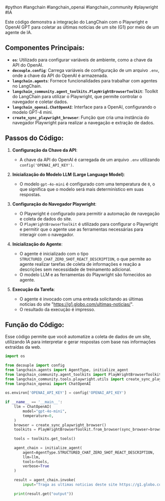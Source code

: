 #python #langchain #langchain_openai #langchain_community #playwright #IA 

Este código demonstra a integração do LangChain com o Playwright e OpenAI GPT para coletar as últimas notícias de um site (G1) por meio de um agente de IA.

## Componentes Principais:
- **`os`**: Utilizado para configurar variáveis de ambiente, como a chave da API do OpenAI.
- **`decouple.config`**: Carrega variáveis de configuração de um arquivo `.env`, onde a chave da API do OpenAI é armazenada.
- **`langchain.agents`**: Fornece funcionalidades para trabalhar com agentes no LangChain.
- **`langchain_community.agent_toolkits.PlayWrightBrowserToolkit`**: Toolkit do LangChain para utilizar o Playwright, que permite controlar o navegador e coletar dados.
- **`langchain_openai.ChatOpenAI`**: Interface para a OpenAI, configurando o modelo GPT-4 mini.
- **`create_sync_playwright_browser`**: Função que cria uma instância do navegador Playwright para realizar a navegação e extração de dados.

## Passos do Código:

1. **Configuração da Chave da API**:
   - A chave da API do OpenAI é carregada de um arquivo `.env` utilizando `config('OPENAI_API_KEY')`.

2. **Inicialização do Modelo LLM (Large Language Model)**:
   - O modelo `gpt-4o-mini` é configurado com uma temperatura de `0`, o que significa que o modelo será mais determinístico em suas respostas.

3. **Configuração do Navegador Playwright**:
   - O Playwright é configurado para permitir a automação de navegação e coleta de dados do site.
   - O `PlayWrightBrowserToolkit` é utilizado para configurar o Playwright e permitir que o agente use as ferramentas necessárias para interagir com o navegador.

4. **Inicialização do Agente**:
   - O agente é inicializado com o tipo `STRUCTURED_CHAT_ZERO_SHOT_REACT_DESCRIPTION`, o que permite ao agente realizar tarefas de coleta de informações e reação a descrições sem necessidade de treinamento adicional.
   - O modelo LLM e as ferramentas do Playwright são fornecidos ao agente.

5. **Execução da Tarefa**:
   - O agente é invocado com uma entrada solicitando as últimas notícias do site "https://g1.globo.com/ultimas-noticias/".
   - O resultado da execução é impresso.

## Função do Código:
Esse código permite que você automatize a coleta de dados de um site, utilizando IA para interpretar e gerar respostas com base nas informações extraídas da web.


```python 
import os  
  
from decouple import config  
from langchain.agents import AgentType, initialize_agent  
from langchain_community.agent_toolkits import PlayWrightBrowserToolkit  
from langchain_community.tools.playwright.utils import create_sync_playwright_browser  
from langchain_openai import ChatOpenAI  
  
os.environ['OPENAI_API_KEY'] = config('OPENAI_API_KEY')  
  
if __name__ == '__main__':  
    llm = ChatOpenAI(  
        model="gpt-4o-mini",  
        temperature=0,  
    )  
    browser = create_sync_playwright_browser()  
    toolkits = PlayWrightBrowserToolkit.from_browser(sync_browser=browser)  
  
    tools = toolkits.get_tools()  
  
    agent_chain = initialize_agent(  
        agent=AgentType.STRUCTURED_CHAT_ZERO_SHOT_REACT_DESCRIPTION,  
        llm=llm,  
        tools=tools,  
        verbose=True  
    )  
  
    result = agent_chain.invoke(  
        input="Traga as ultimas noticias deste site https://g1.globo.com/ultimas-noticias/,")  
  
    print(result.get("output"))
    